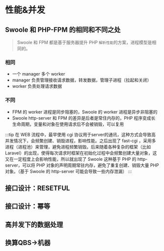 # 性能&并发

## Swoole 和 PHP-FPM 的相同和不同之处

> Swoole 和 FPM 都是基于服务器提升 PHP `解析性能`的方案，进程模型是相同的。

### 相同

- 一个 manager 多个 worker
- manager 负责管理接收请求数据，转发数据，管理子进程（拉起和关闭）
- worker 负责处理请求数据

### 不同

- FPM 的 worker 进程是同步阻塞的，Swoole 的 worker 进程是异步非阻塞的
- Swoole http-server 和 FPM 的差异是后者是常住内存的，PHP 程序变成长生命周期，变量和对象在使用请求后不会被销毁，可以复用

:::tip
在 WEB 流程中，最早使用 cgi 协议用于server的通讯，这种方式会导致高并发情况下，会频繁创建、销毁进程，影响性能。之后出现了 fast-cgi ，采用多进程（进程池）来管理，避免进程频繁销毁。后来随着各种复杂的框架（比如 Laravel）的出现，使得每次请求时框架在初始化过程中会频繁创建大量对象，这又在一定程度上会影响性能，所以就出现了 Swoole 这种基于 PHP 的 http-server，可以将 PHP 对象的声明周期常驻内存，避免了重复创建、销毁大量 PHP 对象。（基于 Swoole 的 http-server 可能会导致一些内存泄漏）
:::

## 接口设计：RESETFUL


## 接口设计：幂等


## 高并发下的数据处理


## 换算QBS->机器